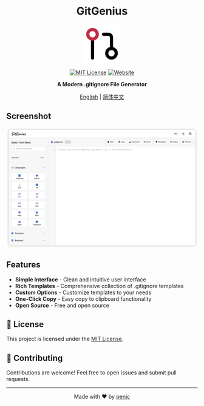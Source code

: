<div align="center">

# GitGenius

<a href="https://gitgenius.pengjiancheng.com">
<img src="favicon.svg" width="100">
</a>

[![MIT License](https://img.shields.io/badge/License-MIT-green.svg)](https://choosealicense.com/licenses/mit/)
[![Website](https://img.shields.io/badge/Visit-Website-blue?style=flat-square)](https://gitgenius.pengjiancheng.com)

**A Modern .gitignore File Generator**

[English](./README.md) | [简体中文](./README.zh-CN.md)

</div>

## Screenshot

<a href="https://gitgenius.pengjiancheng.com">
<img src="en.png" width="800">
</a>

## Features

- **Simple Interface** - Clean and intuitive user interface
- **Rich Templates** - Comprehensive collection of .gitignore templates
- **Custom Options** - Customize templates to your needs
- **One-Click Copy** - Easy copy to clipboard functionality
- **Open Source** - Free and open source

## 📄 License

This project is licensed under the [MIT License](LICENSE).

## 🤝 Contributing

Contributions are welcome! Feel free to open issues and submit pull requests.

---

<div align="center">

Made with ❤️ by [penjc](https://pengjiancheng.com)

</div> 